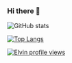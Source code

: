 ### Hi there 👋

<!--
**120L022115/120L022115** is a ✨ _special_ ✨ repository because its `README.md` (this file) appears on your GitHub profile.

Here are some ideas to get you started:

- 🔭 I’m currently working on ...
- 🌱 I’m currently learning ...
- 👯 I’m looking to collaborate on ...
- 🤔 I’m looking for help with ...
- 💬 Ask me about ...
- 📫 How to reach me: ...
- 😄 Pronouns: ...
- ⚡ Fun fact: ...
-->

![GitHub stats](https://github-readme-stats.vercel.app/api?username=cyantangerine&count_private=true&show_icons=true&include_all_commits=true&theme=vue-dark)

[![Top Langs](https://github-readme-stats.vercel.app/api/top-langs/?username=cyantangerine&langs_count=10&theme=vue-dark)](https://github.com/120L022115)

[![Elvin profile views](https://u8views.com/api/v1/github/profiles/73158284/views/day-week-month-total-count.svg)](https://u8views.com/github/cyantangerine)
